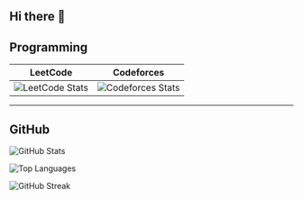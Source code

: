 ## Hi there 👋

<!--
**dhlinhdn00/dhlinhdn00** is a ✨ _special_ ✨ repository because its `README.md` (this file) appears on your GitHub profile.

Here are some ideas to get you started:

- 🔭 I’m currently working on ...
- 🌱 I’m currently learning ...
- 👯 I’m looking to collaborate on ...
- 🤔 I’m looking for help with ...
- 💬 Ask me about ...
- 📫 How to reach me: ...
- 😄 Pronouns: ...
- ⚡ Fun fact: ...
-->

## Programming

| LeetCode | Codeforces |
|----------|------------|
| ![LeetCode Stats](https://leetcard.jacoblin.cool/dhlinhdn00?theme=dark&ext=heatmap) | ![Codeforces Stats](https://codeforces-readme-stats.vercel.app/api/card?username=dhlinhdn00&theme=dark) |

---

## GitHub

![GitHub Stats](https://github-readme-stats.vercel.app/api?username=dhlinhdn00&show_icons=true&theme=dark&hide_border=true)  

![Top Languages](https://github-readme-stats.vercel.app/api/top-langs/?username=dhlinhdn00&layout=compact&theme=dark&hide_border=true)  

![GitHub Streak](https://streak-stats.demolab.com?user=dhlinhdn00&theme=dark&hide_border=true)


